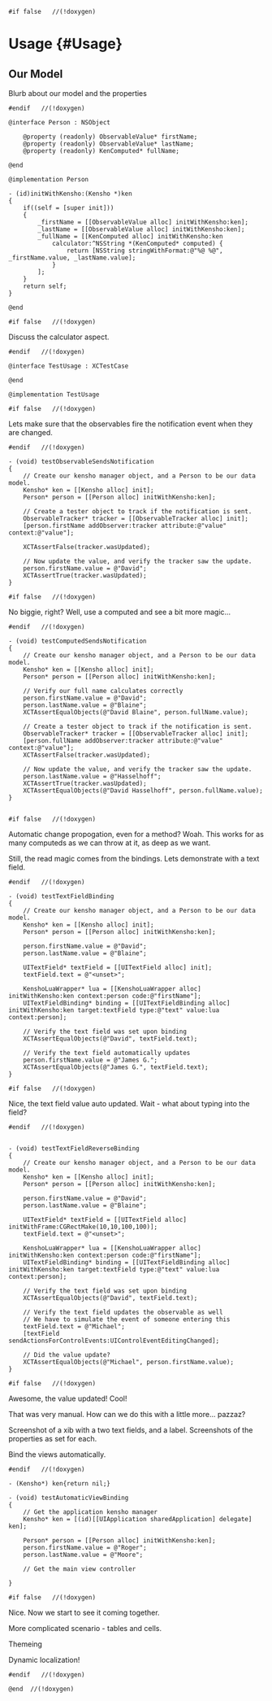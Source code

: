     #if false   //(!doxygen)
<!--  
    Markdown testing usage:
    
    In order to mix markdown (GitHub documentation), doxygen, AND still use this file as a unit test repository,
    things are going to get a bit tricky.
 
    ANY lines that you don't want the Objective-C compiler to see must be wrapped in an '#if false ... #endif' 
    block.  Otherwise, they will be compiled, and likely fail.
 
    Within any block not compiled, the text will be treated as Markdown.  This will result in documentation on
    both github as well as doxygen.
 
    However, if you want to use comments to describe your markdown (that will not be displayed anywhere) you must
    use an html comment block, like this one.
 
    Now, in order to segue into actual code snippets, before you end the #if block, use ```(languagename) to mark it
    as code for markdown.  This will be translated for doxygen as well.  Languagename in this case is 'objc'.  After the
    code snippet ends, and the code fence with another ```
 
    We've also added a keywork (!doxygen) which, if added at the end of the line, will exclude it from the doxygen
    generated code.  Sadly, there's no real way to do that with the markdown - we can edit the doxygen version to our
    heart's content, but at the end of the day both the Markdown on github and the compiler will see this file as-is.
        
 -->
Usage {#Usage}
=======

## Our Model

Blurb about our model and the properties

```objc
#endif   //(!doxygen)

@interface Person : NSObject

    @property (readonly) ObservableValue* firstName;
    @property (readonly) ObservableValue* lastName;
    @property (readonly) KenComputed* fullName;

@end

@implementation Person

- (id)initWithKensho:(Kensho *)ken
{
    if((self = [super init]))
    {
        _firstName = [[ObservableValue alloc] initWithKensho:ken];
        _lastName = [[ObservableValue alloc] initWithKensho:ken];
        _fullName = [[KenComputed alloc] initWithKensho:ken
            calculator:^NSString *(KenComputed* computed) {
                return [NSString stringWithFormat:@"%@ %@", _firstName.value, _lastName.value];
            }
        ];
    }
    return self;
}

@end

#if false   //(!doxygen)
```

Discuss the calculator aspect. 

```objc
#endif   //(!doxygen)

@interface TestUsage : XCTestCase

@end

@implementation TestUsage

#if false   //(!doxygen)
```

Lets make sure that the observables fire the notification event when they are changed.

```objc
#endif   //(!doxygen)

- (void) testObservableSendsNotification 
{    
    // Create our kensho manager object, and a Person to be our data model.
    Kensho* ken = [[Kensho alloc] init];
    Person* person = [[Person alloc] initWithKensho:ken];
    
    // Create a tester object to track if the notification is sent.
    ObservableTracker* tracker = [[ObservableTracker alloc] init];
    [person.firstName addObserver:tracker attribute:@"value" context:@"value"];

    XCTAssertFalse(tracker.wasUpdated);

    // Now update the value, and verify the tracker saw the update.
    person.firstName.value = @"David";
    XCTAssertTrue(tracker.wasUpdated);
}

#if false   //(!doxygen)
```

No biggie, right? Well, use a computed and see a bit more magic...

```objc
#endif   //(!doxygen)

- (void) testComputedSendsNotification
{
    // Create our kensho manager object, and a Person to be our data model.
    Kensho* ken = [[Kensho alloc] init];
    Person* person = [[Person alloc] initWithKensho:ken];

    // Verify our full name calculates correctly
    person.firstName.value = @"David";
    person.lastName.value = @"Blaine";
    XCTAssertEqualObjects(@"David Blaine", person.fullName.value);

    // Create a tester object to track if the notification is sent.
    ObservableTracker* tracker = [[ObservableTracker alloc] init];
    [person.fullName addObserver:tracker attribute:@"value" context:@"value"];
    XCTAssertFalse(tracker.wasUpdated);

    // Now update the value, and verify the tracker saw the update.
    person.lastName.value = @"Hasselhoff";
    XCTAssertTrue(tracker.wasUpdated);
    XCTAssertEqualObjects(@"David Hasselhoff", person.fullName.value);
}


#if false   //(!doxygen)
```

Automatic change propogation, even for a method? Woah.  This works for as many computeds as we can throw at it, as deep as we want.

Still, the read magic comes from the bindings.  Lets demonstrate with a text field.

```objc
#endif   //(!doxygen)

- (void) testTextFieldBinding
{
    // Create our kensho manager object, and a Person to be our data model.
    Kensho* ken = [[Kensho alloc] init];
    Person* person = [[Person alloc] initWithKensho:ken];

    person.firstName.value = @"David";
    person.lastName.value = @"Blaine";

    UITextField* textField = [[UITextField alloc] init];
    textField.text = @"<unset>";

    KenshoLuaWrapper* lua = [[KenshoLuaWrapper alloc] initWithKensho:ken context:person code:@"firstName"];
    UITextFieldBinding* binding = [[UITextFieldBinding alloc] initWithKensho:ken target:textField type:@"text" value:lua context:person];
    
    // Verify the text field was set upon binding
    XCTAssertEqualObjects(@"David", textField.text);

    // Verify the text field automatically updates
    person.firstName.value = @"James G.";
    XCTAssertEqualObjects(@"James G.", textField.text);
}

#if false   //(!doxygen)
```

Nice, the text field value auto updated.  Wait - what about typing into the field?

```objc
#endif   //(!doxygen)


- (void) testTextFieldReverseBinding
{
    // Create our kensho manager object, and a Person to be our data model.
    Kensho* ken = [[Kensho alloc] init];
    Person* person = [[Person alloc] initWithKensho:ken];

    person.firstName.value = @"David";
    person.lastName.value = @"Blaine";
    
    UITextField* textField = [[UITextField alloc] initWithFrame:CGRectMake(10,10,100,100)];
    textField.text = @"<unset>";

    KenshoLuaWrapper* lua = [[KenshoLuaWrapper alloc] initWithKensho:ken context:person code:@"firstName"];
    UITextFieldBinding* binding = [[UITextFieldBinding alloc] initWithKensho:ken target:textField type:@"text" value:lua context:person];

    // Verify the text field was set upon binding
    XCTAssertEqualObjects(@"David", textField.text);

    // Verify the text field updates the observable as well
    // We have to simulate the event of someone entering this
    textField.text = @"Michael";
    [textField sendActionsForControlEvents:UIControlEventEditingChanged];

    // Did the value update?
    XCTAssertEqualObjects(@"Michael", person.firstName.value);
}

#if false   //(!doxygen)
```
Awesome, the value updated! Cool!

That was very manual.  How can we do this with a little more... pazzaz?

Screenshot of a xib with a two text fields, and a label.  Screenshots of the properties as set for each.

Bind the views automatically.

```objc
#endif   //(!doxygen)

- (Kensho*) ken{return nil;}

- (void) testAutomaticViewBinding
{
    // Get the application kensho manager
    Kensho* ken = [(id)[[UIApplication sharedApplication] delegate] ken];

    Person* person = [[Person alloc] initWithKensho:ken];
    person.firstName.value = @"Roger";
    person.lastName.value = @"Moore";

    // Get the main view controller

}

#if false   //(!doxygen)
```

Nice.   Now we start to see it coming together.

More complicated scenario - tables and cells.

Themeing

Dynamic localization!

    #endif   //(!doxygen)

    @end  //(!doxygen)
